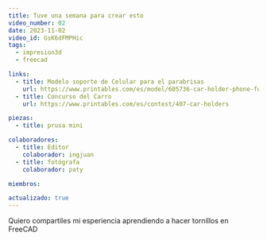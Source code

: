 ```yaml
---
title: Tuve una semana para crear esto
video_number: 02
date: 2023-11-02
video_id: GsK6dFMPHic
tags:
  - impresion3d
  - freecad

links:
  - title: Modelo soporte de Celular para el parabrisas 
    url: https://www.printables.com/es/model/605736-car-holder-phone-for-rearview
  - title: Concurso del Carro
    url: https://www.printables.com/es/contest/407-car-holders

piezas:
  - title: prusa mini

colaboradores:
  - title: Editor
    colaborador: ingjuan
  - title: fotógrafa
    colaborador: paty

miembros:

actualizado: true
---
```


Quiero compartiles mi esperiencia aprendiendo a hacer tornillos en FreeCAD
